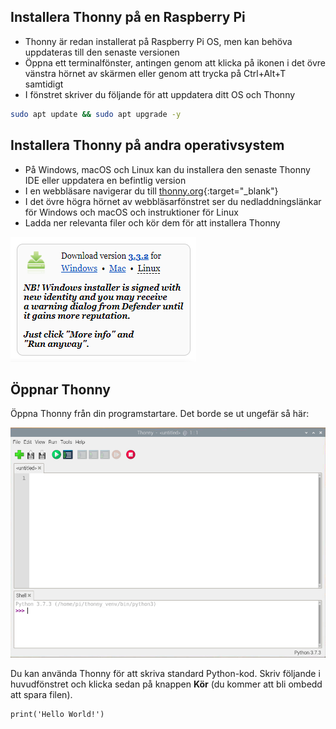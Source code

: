 ## Installera Thonny på en Raspberry Pi

- Thonny är redan installerat på Raspberry Pi OS, men kan behöva uppdateras till den senaste versionen
- Öppna ett terminalfönster, antingen genom att klicka på ikonen i det övre vänstra hörnet av skärmen eller genom att trycka på Ctrl+Alt+T samtidigt
- I fönstret skriver du följande för att uppdatera ditt OS och Thonny

```bash
sudo apt update && sudo apt upgrade -y
```

## Installera Thonny på andra operativsystem

- På Windows, macOS och Linux kan du installera den senaste Thonny IDE eller uppdatera en befintlig version
- I en webbläsare navigerar du till [thonny.org](https://thonny.org/){:target="_blank"}
- I det övre högra hörnet av webbläsarfönstret ser du nedladdningslänkar för Windows och macOS och instruktioner för Linux
- Ladda ner relevanta filer och kör dem för att installera Thonny

![Ladda ner instruktioner från thonny webbplats](images/thonny-site.png)

## Öppnar Thonny

Öppna Thonny från din programstartare. Det borde se ut ungefär så här:

![Thonny applikation](images/thonny-editor.png)

Du kan använda Thonny för att skriva standard Python-kod. Skriv följande i huvudfönstret och klicka sedan på knappen **Kör** (du kommer att bli ombedd att spara filen).

```python3
print('Hello World!')
```


